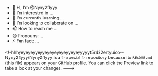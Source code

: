 - 👋 Hi, I’m @Nyny2flyyy
- 👀 I’m interested in ...
- 🌱 I’m currently learning ...
- 💞️ I’m looking to collaborate on ...
- 📫 How to reach me ...
- 😄 Pronouns: ...
- ⚡ Fun fact: ...

<!-hhhyeyeyeyyeyyeyeyeyeyeyyeyeyyyyyt5r432ertyuiop--
Nyny2flyyy/Nyny2flyyy is a ✨ special ✨ repository because its `README.md` (this file) appears on your GitHub profile.
You can click the Preview link to take a look at your changes.
--->

